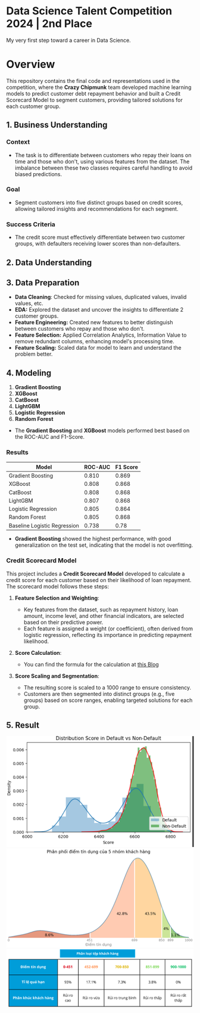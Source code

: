 # Data Science Talent Competition 2024 | 2nd Place 
My very first step toward a career in Data Science.

# Overview

This repository contains the final code and representations used in the competition, where the **Crazy Chipmunk** team developed machine learning models to predict customer debt repayment behavior and built a Credit Scorecard Model to segment customers, providing tailored solutions for each customer group.

## 1. Business Understanding

### Context
- The task is to differentiate between customers who repay their loans on time and those who don't, using various features from the dataset. The imbalance between these two classes requires careful handling to avoid biased predictions.

### Goal
- Segment customers into five distinct groups based on credit scores, allowing tailored insights and recommendations for each segment.

### Success Criteria
- The credit score must effectively differentiate between two customer groups, with defaulters receiving lower scores than non-defaulters.

## 2. Data Understanding

## 3. Data Preparation
- **Data Cleaning**: Checked for missing values, duplicated values, invalid values, etc.
- **EDA:** Explored the dataset and uncover the insights to differentiate 2 customer groups.
- **Feature Engineering:** Created new features to better distinguish between customers who repay and those who don't.
- **Feature Selection:** Applied Correlation Analytics, Information Value to remove redundant columns, enhancing model's processing time.
- **Feature Scaling:** Scaled data for model to learn and understand the problem better.

## 4. Modeling
1. **Gradient Boosting**
2. **XGBoost**
3. **CatBoost**
4. **LightGBM**
5. **Logistic Regression**
6. **Random Forest**

- The **Gradient Boosting** and **XGBoost** models performed best based on the ROC-AUC and F1-Score.

### Results

| Model                   | ROC-AUC | F1 Score |
|--------------------------|---------|----------|
| Gradient Boosting         | 0.810   | 0.869    |
| XGBoost                   | 0.808   | 0.868    |
| CatBoost                  | 0.808   | 0.868    |
| LightGBM                  | 0.807   | 0.868    |
| Logistic Regression       | 0.805   | 0.864    |
| Random Forest             | 0.805   | 0.868    |
| Baseline Logistic Regression       | 0.738   | 0.78    |


- **Gradient Boosting** showed the highest performance, with good generalization on the test set, indicating that the model is not overfitting.

### Credit Scorecard Model

This project includes a **Credit Scorecard Model** developed to calculate a credit score for each customer based on their likelihood of loan repayment. The scorecard model follows these steps:

1. **Feature Selection and Weighting**: 
   - Key features from the dataset, such as repayment history, loan amount, income level, and other financial indicators, are selected based on their predictive power.
   - Each feature is assigned a weight (or coefficient), often derived from logistic regression, reflecting its importance in predicting repayment likelihood.

2. **Score Calculation**:
   - You can find the formula for the calculation at [this Blog](https://phamdinhkhanh.github.io/deepai-book/ch_ml/creditScorecard.html#tieu-chuan-mo-hinh-scorecard)

3. **Score Scaling and Segmentation**:
   - The resulting score is scaled to a 1000 range to ensure consistency.
   - Customers are then segmented into distinct groups (e.g., five groups) based on score ranges, enabling targeted solutions for each group.

## 5. Result

![Suggestion](Output/group_distinction.png)
![Suggestion](Output/segmentation.png)
![Suggestion](Output/suggest.png)
